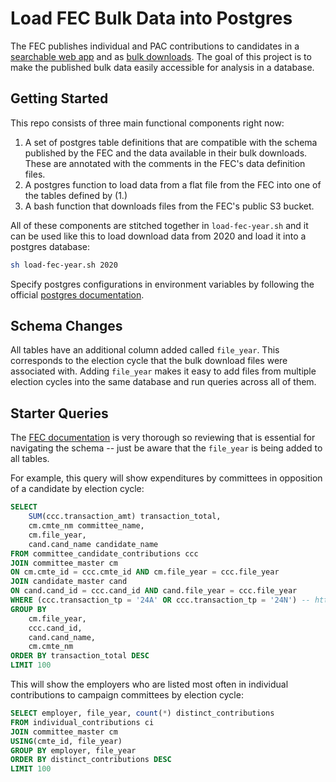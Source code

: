 # Load FEC Bulk Data into Postgres

The FEC publishes individual and PAC contributions to candidates in a
[searchable web app](https://www.fec.gov/data/) and as
[bulk downloads](https://www.fec.gov/data/browse-data/?tab=bulk-data). The goal of this project
is to make the published bulk data easily accessible for analysis in a database.

## Getting Started

This repo consists of three main functional components right now:
1. A set of postgres table definitions that are compatible with the schema published by the FEC and
   the data available in their bulk downloads. These are annotated with the comments in the
   FEC's data definition files.
2. A postgres function to load data from a flat file from the FEC into one of the tables defined by (1.)
3. A bash function that downloads files from the FEC's public S3 bucket.

All of these components are stitched together in `load-fec-year.sh` and it can be used like this
to load download data from 2020 and load it into a postgres database:
```bash
sh load-fec-year.sh 2020
```

Specify postgres configurations in environment variables by following the official
[postgres documentation](https://www.postgresql.org/docs/9.3/libpq-envars.html).

## Schema Changes

All tables have an additional column added called `file_year`. This corresponds to the election
cycle that the bulk download files were associated with. Adding `file_year` makes it easy to add
files from multiple election cycles into the same database and run queries across all of them.

## Starter Queries

The [FEC documentation](https://www.fec.gov/data/browse-data/?tab=bulk-data) is very thorough so reviewing that is essential for
navigating the schema -- just be aware that the `file_year` is being added to all tables.

For example, this query will show expenditures by committees in opposition of a candidate
by election cycle:

```sql
SELECT
    SUM(ccc.transaction_amt) transaction_total,
    cm.cmte_nm committee_name,
    cm.file_year,
    cand.cand_name candidate_name
FROM committee_candidate_contributions ccc
JOIN committee_master cm
ON cm.cmte_id = ccc.cmte_id AND cm.file_year = ccc.file_year
JOIN candidate_master cand
ON cand.cand_id = ccc.cand_id AND cand.file_year = ccc.file_year
WHERE (ccc.transaction_tp = '24A' OR ccc.transaction_tp = '24N') -- https://www.fec.gov/campaign-finance-data/transaction-type-code-descriptions/
GROUP BY
    cm.file_year,
    ccc.cand_id,
    cand.cand_name,
    cm.cmte_nm
ORDER BY transaction_total DESC
LIMIT 100
```

This will show the employers who are listed most often in individual contributions
to campaign committees by election cycle:

```sql
SELECT employer, file_year, count(*) distinct_contributions
FROM individual_contributions ci
JOIN committee_master cm
USING(cmte_id, file_year)
GROUP BY employer, file_year
ORDER BY distinct_contributions DESC
LIMIT 100
```
